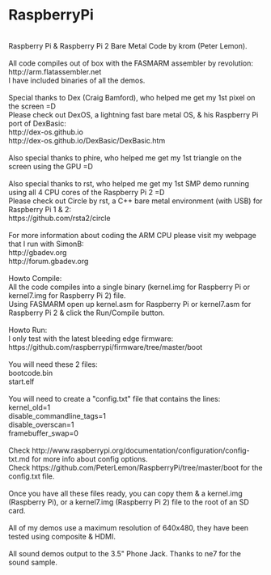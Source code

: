 RaspberryPi
===========
<br />
Raspberry Pi & Raspberry Pi 2 Bare Metal Code by krom (Peter Lemon).<br />
<br />
All code compiles out of box with the FASMARM assembler by revolution:<br />
http://arm.flatassembler.net<br />
I have included binaries of all the demos.<br />
<br />
Special thanks to Dex (Craig Bamford), who helped me get my 1st pixel on the screen =D<br />
Please check out DexOS, a lightning fast bare metal OS, & his Raspberry Pi port of DexBasic:<br />
http://dex-os.github.io<br />
http://dex-os.github.io/DexBasic/DexBasic.htm<br />
<br />
Also special thanks to phire, who helped me get my 1st triangle on the screen using the GPU =D<br />
<br />
Also special thanks to rst, who helped me get my 1st SMP demo running using all 4 CPU cores of the Raspberry Pi 2 =D<br />
Please check out Circle by rst, a C++ bare metal environment (with USB) for Raspberry Pi 1 & 2:<br />
https://github.com/rsta2/circle<br />
<br />
For more information about coding the ARM CPU please visit my webpage that I run with SimonB:<br />
http://gbadev.org<br />
http://forum.gbadev.org<br />
<br />
Howto Compile:<br />
All the code compiles into a single binary (kernel.img for Raspberry Pi or kernel7.img for Raspberry Pi 2) file.<br />
Using FASMARM open up kernel.asm for Raspberry Pi or kernel7.asm for Raspberry Pi 2 & click the Run/Compile button.<br />
<br />
Howto Run:<br />
I only test with the latest bleeding edge firmware:<br />
https://github.com/raspberrypi/firmware/tree/master/boot<br />
<br />
You will need these 2 files:<br />
bootcode.bin<br />
start.elf<br />
<br />
You will need to create a "config.txt" file that contains the lines:<br />
kernel_old=1<br />
disable_commandline_tags=1<br />
disable_overscan=1<br />
framebuffer_swap=0<br />
<br />
Check http://www.raspberrypi.org/documentation/configuration/config-txt.md for more info about config options.<br />
Check https://github.com/PeterLemon/RaspberryPi/tree/master/boot for the config.txt file.<br />
<br />
Once you have all these files ready, you can copy them & a kernel.img (Raspberry Pi), or a kernel7.img (Raspberry Pi 2) file to the root of an SD card.<br />
<br />
All of my demos use a maximum resolution of 640x480, they have been tested using composite & HDMI.<br />
<br />
All sound demos output to the 3.5" Phone Jack. Thanks to ne7 for the sound sample.<br />
